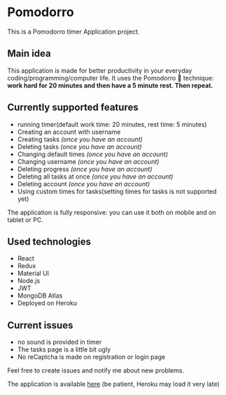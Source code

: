 # Pomodorro

This is a Pomodorro timer Application project.

## Main idea

This application is made for better productivity in your everyday coding/programming/computer life. It uses the Pomodorro 🍅 technique: **work hard for 20 minutes and then have a 5 minute rest. Then repeat.**

## Currently supported features

- running timer(default work time: 20 minutes, rest time: 5 minutes)
- Creating an account with username
- Creating tasks _(once you have an account)_
- Deleting tasks _(once you have an account)_
- Changing default times _(once you have an account)_
- Changing username _(once you have an account)_
- Deleting progress _(once you have an account)_
- Deleting all tasks at once _(once you have an account)_
- Deleting account _(once you have an account)_
- Using custom times for tasks(setting times for tasks is not supported yet)

The application is fully responsive: you can use it both on mobile and on tablet or PC.

## Used technologies

- React
- Redux
- Material UI
- Node.js
- JWT
- MongoDB Atlas
- Deployed on Heroku

## Current issues

- no sound is provided in timer
- The tasks page is a little bit ugly
- No reCaptcha is made on registration or login page

Feel free to create issues and notify me about new problems.

The application is available [here](https://**evening**-mesa-44346.herokuapp.com/) (be patient, Heroku may load it very late)
